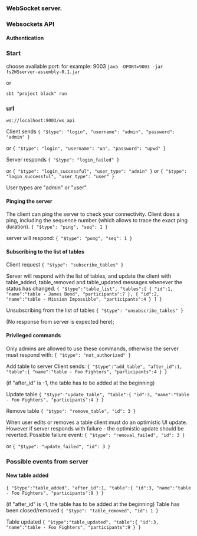### WebSocket server.

### Websockets API
#### Authentication 

### Start
choose available port: for example: 9003
`java -DPORT=9003 -jar fs2WSserver-assembly-0.1.jar`

or

`sbt "project black" run`

### url 
`ws://localhost:9003/ws_api`

Client sends
`{
"$type": "login", "username": "admin", "password": "admin"
}`

or
`{
"$type": "login", "username": "un", "password": "upwd"
}`

Server responds
`{
"$type": "login_failed"
}`

or
`{
"$type": "login_successful", "user_type": "admin"
}`
or
`{
"$type": "login_successful", "user_type": "user"
}`

User types are "admin" or "user".

#### Pinging the server

The client can ping the server to check your connectivity. Client does a ping, including the sequence number (which allows to trace the exact ping duration).
`{
"$type": "ping", "seq": 1
}`

server will respond:
`{
"$type": "pong", "seq": 1
}`

#### Subscribing to the list of tables 

Client request
`{
"$type": "subscribe_tables"
}`

Server will respond with the list of tables, and update the client with table_added, table_removed and table_updated messages whenever the status has changed.
`{
  "$type":"table_list",
  "tables":[
    {
      "id":1,
      "name":"table - James Bond",
      "participants":7
    },
    {
      "id":2,
      "name":"table - Mission Impossible",
      "participants":4
    }
  ]
}`

Unsubscribing from the list of tables
`{
"$type": "unsubscribe_tables"
}`

(No response from server is expected here);

#### Privileged commands

Only admins are allowed to use these commands, otherwise the server must respond with:
`{
"$type": "not_authorized"
}`

Add table to server Client sends:
`{
   "$type":"add_table",
   "after_id":1,
   "table":{
     "name":"table - Foo Fighters",
     "participants":4
   }
 }`

(if "after_id" is -1, the table has to be added at the beginning) 

Update table
`{
   "$type":"update_table",
   "table":{
     "id":3,
     "name":"table - Foo Fighters",
     "participants":4
   }
 }`

Remove table
`{
"$type": "remove_table", "id": 3
}`

When user edits or removes a table client must do an optimistic UI update. However if server responds with failure - the optimistic update should be reverted. Possible failure event:
`{
"$type": "removal_failed", "id": 3
}`

or
`{
"$type": "update_failed", "id": 3
}`

### Possible events from server

#### New table added

`{
  "$type":"table_added",
  "after_id":1,
  "table":{
    "id":3,
    "name":"table - Foo Fighters",
    "participants":9
  }
}`

(if "after_id" is -1, the table has to be added at the beginning) Table has been closed/removed
`{
"$type": "table_removed", "id": 1
}`

Table updated
`{
  "$type":"table_updated",
  "table":{
    "id":3,
    "name":"table - Foo Fighters",
    "participants":9
  }
}`  
